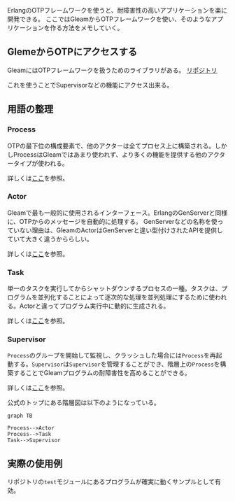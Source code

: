 ErlangのOTPフレームワークを使うと、耐障害性の高いアプリケーションを楽に開発できる。
ここではGleamからOTPフレームワークを使い、そのようなアプリケーションを作る方法をメモしていく。

## GlemeからOTPにアクセスする

GleamにはOTPフレームワークを扱うためのライブラリがある。
[リポジトリ](https://github.com/gleam-lang/otp)

これを使うことでSupervisorなどの機能にアクセス出来る。

## 用語の整理

### Process
OTPの最下位の構成要素で、他のアクターは全てプロセス上に構築される。しかしProcessはGleamではあまり使われず、より多くの機能を提供する他のアクタータイプが使われる。

詳しくは[ここ](obsidian://open?vault=note&file=article%2FGleam%2FProcess)を参照。

### Actor
Gleamで最も一般的に使用されるインターフェース。ErlangのGenServerと同様に、OTPからのメッセージを自動的に処理する。
GenServerなどの名称を使っていない理由は、GleamのActorはGenServerと違い型付けされたAPIを提供していて大きく違うかららしい。

詳しくは[ここ](obsidian://open?vault=note&file=article%2FGleam%2FActor)を参照。

### Task
単一のタスクを実行してからシャットダウンするプロセスの一種。タスクは、プログラムを並列化することによって逐次的な処理を並列処理にするために使われる。Actorと違ってプログラム実行中に動的に生成される。

詳しくは[ここ](obsidian://open?vault=note&file=article%2FGleam%2FTask)を参照。

### Supervisor
`Process`のグループを開始して監視し、クラッシュした場合には`Process`を再起動する。`Supervisor`は`Supervisor`を管理することができ、階層上の`Process`を構築することでGleamプログラムの耐障害性を高めることができる。

詳しくは[ここ](obsidian://open?vault=note&file=article%2FGleam%2FSupervisor)を参照。

公式のトップにある階層図は以下のようになっている。
```mermaid
graph TB

Process-->Actor
Process-->Task
Task-->Supervisor
```

## 実際の使用例
リポジトリの`test`モジュールにあるプログラムが確実に動くサンプルとして有効。